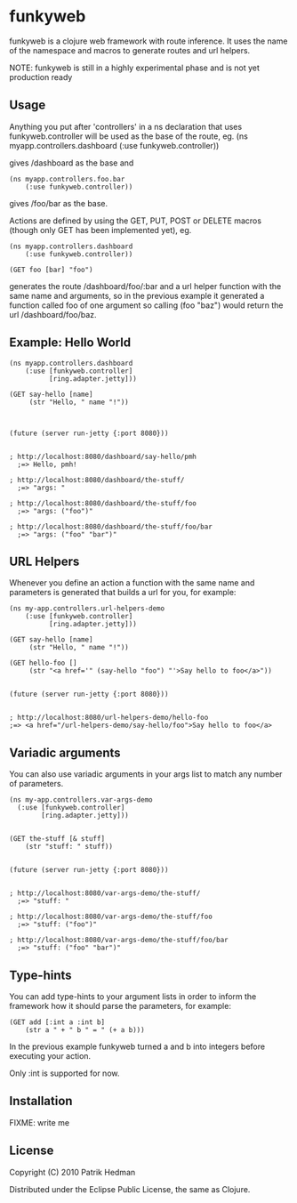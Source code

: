 # funkyweb

funkyweb is a clojure web framework with route inference. It uses the
name of the namespace and macros to generate routes and url helpers.


NOTE: funkyweb is still in a highly experimental phase and is not yet
production ready

## Usage

Anything you put after 'controllers' in a ns declaration that uses
funkyweb.controller will be used as the base of the route, eg. 
    (ns myapp.controllers.dashboard
        (:use funkyweb.controller))

gives /dashboard as the base and

    (ns myapp.controllers.foo.bar
        (:use funkyweb.controller))

gives /foo/bar as the base.

Actions are defined by using the GET, PUT, POST or DELETE macros
(though only GET has been implemented yet), eg.

    (ns myapp.controllers.dashboard
        (:use funkyweb.controller))

    (GET foo [bar] "foo")

generates the route /dashboard/foo/:bar and a url helper function with
the same name and arguments, so in the previous example it generated a
function called foo of one argument so calling (foo "baz") would
return the url /dashboard/foo/baz.

## Example: Hello World

    (ns myapp.controllers.dashboard
        (:use [funkyweb.controller]
              [ring.adapter.jetty]))
    
    (GET say-hello [name]
         (str "Hello, " name "!"))
    
    

    (future (server run-jetty {:port 8080}))
    
    
    ; http://localhost:8080/dashboard/say-hello/pmh 
      ;=> Hello, pmh!
    
    ; http://localhost:8080/dashboard/the-stuff/
      ;=> "args: "

    ; http://localhost:8080/dashboard/the-stuff/foo
      ;=> "args: ("foo")"

    ; http://localhost:8080/dashboard/the-stuff/foo/bar
      ;=> "args: ("foo" "bar")"


## URL Helpers

Whenever you define an action a function with the same name and
parameters is generated that builds a url for you, for example:

    (ns my-app.controllers.url-helpers-demo
        (:use [funkyweb.controller]
              [ring.adapter.jetty]))

    (GET say-hello [name]
         (str "Hello, " name "!"))

    (GET hello-foo []
         (str "<a href='" (say-hello "foo") "'>Say hello to foo</a>"))    

    
    (future (server run-jetty {:port 8080}))


    ; http://localhost:8080/url-helpers-demo/hello-foo
    ;=> <a href="/url-helpers-demo/say-hello/foo">Say hello to foo</a>

## Variadic arguments

You can also use variadic arguments in your args list to match any
number of parameters.

    (ns my-app.controllers.var-args-demo
      (:use [funkyweb.controller]
            [ring.adapter.jetty]))
    
    
    (GET the-stuff [& stuff]
        (str "stuff: " stuff))

    
    (future (server run-jetty {:port 8080}))


    ; http://localhost:8080/var-args-demo/the-stuff/
      ;=> "stuff: "

    ; http://localhost:8080/var-args-demo/the-stuff/foo
      ;=> "stuff: ("foo")"

    ; http://localhost:8080/var-args-demo/the-stuff/foo/bar
      ;=> "stuff: ("foo" "bar")"
    

## Type-hints

You can add type-hints to your argument lists in order to inform the
framework how it should parse the parameters, for example:

    (GET add [:int a :int b]
        (str a " + " b " = " (+ a b)))

In the previous example funkyweb turned a and b into integers before
executing your action.

Only :int is supported for now.

## Installation

FIXME: write me

## License

Copyright (C) 2010 Patrik Hedman

Distributed under the Eclipse Public License, the same as Clojure.
